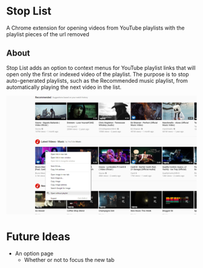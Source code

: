 # Stop List
A Chrome extension for opening videos from YouTube playlists with the playlist pieces of the url removed

## About
Stop List adds an option to context menus for YouTube playlist links that will open only the first or indexed video of the playlist. The purpose is to stop auto-generated playlists, such as the Recommended music playlist, from automatically playing the next video in the list.

![Screenshot](https://raw.githubusercontent.com/jbovee/stop-list/master/images/screenshot.png)

# Future Ideas
- An option page
  - Whether or not to focus the new tab
